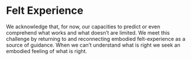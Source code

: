 # Felt Experience

We acknowledge that, for now, our capacities to predict or even comprehend what works and what doesn’t are limited. We meet this challenge by returning to and reconnecting embodied felt-experience as a source of guidance. When we can’t understand what is right we seek an embodied feeling of what is right.